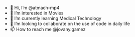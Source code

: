 - 👋 Hi, I’m @atmach-mp4
- 👀 I’m interested in Movies
- 🌱 I’m currently learning Medical Technology
- 💞️ I’m looking to collaborate on the use of code in daily life
- 📫 How to reach me @jovany.gamez

<!---
atmach-mp4/atmach-mp4 is a ✨ special ✨ repository because its `README.md` (this file) appears on your GitHub profile.
You can click the Preview link to take a look at your changes.
--->
